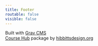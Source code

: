 ```yaml
---
title: Footer
routable: false
visible: false
---
```


Built with [Grav CMS](http://getgrav.org)  
[Course Hub](http://learn.hibbittsdesign.org/coursehub) package by [hibbittsdesign.org](http://hibbittsdesign.org)  
